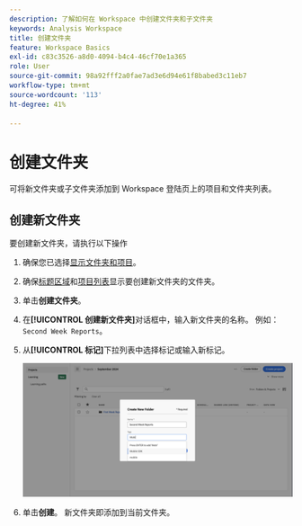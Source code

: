 ```yaml
---
description: 了解如何在 Workspace 中创建文件夹和子文件夹
keywords: Analysis Workspace
title: 创建文件夹
feature: Workspace Basics
exl-id: c83c3526-a8d0-4094-b4c4-46cf70e1a365
role: User
source-git-commit: 98a92fff2a0fae7ad3e6d94e61f8babed3c11eb7
workflow-type: tm+mt
source-wordcount: '113'
ht-degree: 41%

---
```


# 创建文件夹

可将新文件夹或子文件夹添加到 Workspace 登陆页上的项目和文件夹列表。

## 创建新文件夹

要创建新文件夹，请执行以下操作

1. 确保您已选择[显示文件夹和项目](/help/analysis-workspace/build-workspace-project/freeform-overview.md#show-selector)。

1. 确保[标题区域](/help/analysis-workspace/build-workspace-project/freeform-overview.md#title-area)和[项目列表](/help/analysis-workspace/build-workspace-project/freeform-overview.md#project-list)显示要创建新文件夹的文件夹。

1. 单击&#x200B;**创建文件夹**。

1. 在&#x200B;**[!UICONTROL 创建新文件夹]**&#x200B;对话框中，输入新文件夹的名称。 例如：`Second Week Reports`。

1. 从&#x200B;**[!UICONTROL 标记]**&#x200B;下拉列表中选择标记或输入新标记。

   ![创建新文件夹](../assets/create-new-folder.png)

1. 单击&#x200B;**创建**。
新文件夹即添加到当前文件夹。
